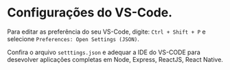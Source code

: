 # Configurações do VS-Code.

Para editar as preferência do seu VS-Code, digite:
`Ctrl + Shift + P` e selecione `Preferences: Open Settings (JSON)`.

Confira o arquivo `setttings.json` e adequar a IDE do VS-CODE para desevolver aplicações completas em Node, Express, ReactJS, React Native.
